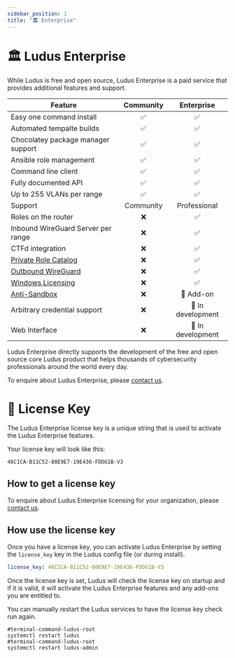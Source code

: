 ```yaml
---
sidebar_position: 1
title: "🏛️ Enterprise"
---
```


# 🏛️ Ludus Enterprise

While Ludus is free and open source, Ludus Enterprise is a paid service that provides additional features and support.


| Feature | Community | Enterprise |
| --- | :---: | :---:|
| Easy one command install | ✅  | ✅ |
| Automated tempalte builds | ✅ | ✅ |
| Chocolatey package manager support | ✅ | ✅ |
| Ansible role management | ✅ | ✅ |
| Command line client | ✅ | ✅ |
| Fully documented API | ✅ | ✅ |
| Up to 255 VLANs per range | ✅ | ✅ |
| Support | Community | Professional |
| Roles on the router | ❌ | ✅ |
| Inbound WireGuard Server per range | ❌ | ✅ |
| CTFd integration | ❌ | ✅ |
| [Private Role Catalog](./private-roles.md) | ❌ | ✅ |
| [Outbound WireGuard](./outbound-wireguard.md) | ❌ | ✅ |
| [Windows Licensing](./kms.md) | ❌ | ✅ |
| [Anti-Sandbox](./anti-sandbox.md) | ❌ | 🔌 Add-on |
| Arbitrary credential support | ❌ | 🚧 In development |   
| Web Interface | ❌ | 🚧 In development |

Ludus Enterprise directly supports the development of the free and open source core Ludus product that helps thousands of cybersecurity professionals around the world every day.

To enquire about Ludus Enterprise, please [contact us](<mailto:ludus-support@badsectorlabs.com?subject=I'm interested in Ludus Enterprise>).

# 🪪 License Key

The Ludus Enterprise license key is a unique string that is used to activate the Ludus Enterprise features.

Your license key will look like this:

```
46C1CA-B11C52-80E9E7-19E436-FDDG1B-V3
```

## How to get a license key

To enquire about Ludus Enterprise licensing for your organization, please [contact us](<mailto:ludus-support@badsectorlabs.com?subject=I'm interested in Ludus Enterprise>).

## How use the license key

Once you have a license key, you can activate Ludus Enterprise by setting the `license_key` key in the Ludus config file (or during install).

```yaml
license_key: 46C1CA-B11C52-80E9E7-19E436-FDDG1B-V3
```

Once the license key is set, Ludus will check the license key on startup and if it is valid, it will activate the Ludus Enterprise features and any add-ons you are entitled to.

You can manually restart the Ludus services to have the license key check run again.

```shell-session
#terminal-command-ludus-root
systemctl restart ludus
#terminal-command-ludus-root
systemctl restart ludus-admin
```
